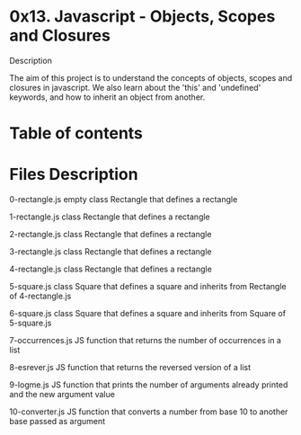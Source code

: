 # 0x13. Javascript - Objects, Scopes and Closures

Description

The aim of this project is to understand the concepts of objects, scopes and closures in javascript. We also learn about the 'this' and 'undefined' keywords, and how to inherit an object from another.

# Table of contents

# Files	Description

0-rectangle.js	empty class Rectangle that defines a rectangle

1-rectangle.js	class Rectangle that defines a rectangle

2-rectangle.js	class Rectangle that defines a rectangle

3-rectangle.js	class Rectangle that defines a rectangle

4-rectangle.js	class Rectangle that defines a rectangle

5-square.js	class Square that defines a square and inherits from Rectangle of 4-rectangle.js

6-square.js	class Square that defines a square and inherits from Square of 5-square.js

7-occurrences.js	JS function that returns the number of occurrences in a list

8-esrever.js	JS function that returns the reversed version of a list

9-logme.js	JS function that prints the number of arguments already printed and the new argument value

10-converter.js	JS function that converts a number from base 10 to another base passed as argument
